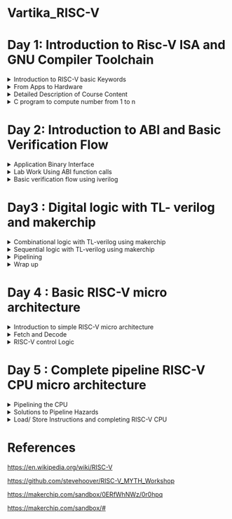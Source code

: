 
# Vartika_RISC-V


# Day 1: Introduction to Risc-V ISA and GNU Compiler Toolchain

<details>
  
  <Summary>
    Introduction to RISC-V basic Keywords
  </Summary>


  RISC-V is an open standard instruction set architecture (ISA) based on reduced instruction set computer (RISC) principles. Unlike most other ISA designs, it is provided under royalty-free open-source licenses.RISC-V is a completely open architecture, allowing anyone to create processors based on the design or create improvements without complicated licensing agreements. RISC-V is a popular alternative to proprietary architectures available today, such as those by ARM. The concept behind RISC-V was motivated by the truth that most of the processor instructions were not utilized by most computer programs, so unnecessary decoding logic was being utilized within the designs of processors, consuming more power and area. The RISC-V processor was implemented to shorten the instruction set and invest more within register resources.
</details>

<details>
  <summary>
     From Apps to Hardware
  </summary>

  The Applications that we generally use enters into the system software and then system software converts High Level Language into Assembly language and subsequently into binary form.
  
 System software has three components:
 1. Operating system
 2. Compiler
 3. Assembler

System software performs the following tasks:
1. It handles the I/O operations
2. It allocates the memory
3. It is low level system function
4. It takes the high level language and converts into binary.

  Following figure correctly depicts the flow diagram of system software.
  
![ProgLanguages06](https://github.com/Vartika-iiitb/Vartika/assets/140998716/3a49823c-7928-4749-89f5-23c291410813)

</details>

<details>
  <summary>
    Detailed Description of Course Content
  </summary>
 
In this section, we are going to see the we will see the basic operations of C program.

**Illustration 1: Integer Addition and Integer Multiplication using C program**

![Screenshot from 2023-08-18 18-00-07](https://github.com/Vartika-iiitb/Vartika/assets/140998716/180e98cd-610f-409f-94c0-f26b6e1fd7d5)


![Screenshot from 2023-08-18 16-30-58](https://github.com/Vartika-iiitb/Vartika/assets/140998716/f2d1b9d5-a164-4af4-b9f3-6c07fbe9d555)


![Screenshot from 2023-08-18 16-31-30](https://github.com/Vartika-iiitb/Vartika/assets/140998716/b9dfd545-d270-4a2c-93e7-4dd8c5992197)


![Screenshot from 2023-08-18 16-33-01](https://github.com/Vartika-iiitb/Vartika/assets/140998716/ee3ca8fe-35d9-408c-be6a-1a893afbcd64)


![Screenshot from 2023-08-18 16-34-35](https://github.com/Vartika-iiitb/Vartika/assets/140998716/0c00e125-bbe6-49aa-8245-a639c4ae9397)


**Illustration 2: Floating numbers addition and multiplication using C programming:**

![Screenshot from 2023-08-18 16-34-49](https://github.com/Vartika-iiitb/Vartika/assets/140998716/6414b8b7-3def-4358-8109-dc40a3345994)

The Screenshot given below depicts the registers which provides the system codes which are available for the programmers to use and understand.

![Screenshot from 2023-08-18 16-52-51](https://github.com/Vartika-iiitb/Vartika/assets/140998716/bd880f84-1680-4072-9efa-90ef59d7e00d)


The Screenshot given below depicts the Memory Allocation and stack pointer. it is used for transfering datas from Registers to the memory, or any data transfer happening between memory, stack pointer and the registers:

![Screenshot from 2023-08-18 16-55-12](https://github.com/Vartika-iiitb/Vartika/assets/140998716/b7bc97d7-eb40-4fc9-9208-5348ddb41582)

</details>

<details>
  <summary> 
C program to compute number from 1 to n
 </summary>

The following Screenshot shows the C code to calculate the sum of numbers from 1 to n:

![Screenshot from 2023-08-19 17-28-13](https://github.com/Vartika-iiitb/Vartika/assets/140998716/94844bdd-fe57-4f80-a329-50ae30760f90)

The command used:

```
gcc sum1ton.c
./a.out

```

![Screenshot from 2023-08-19 17-27-52](https://github.com/Vartika-iiitb/Vartika/assets/140998716/77892bc3-a6ef-4a17-8231-3748f2b89d10)

</details>

# Day 2: Introduction to ABI and Basic Verification Flow

<details>
  <summary>
    Application Binary Interface
  </summary>

An **Application Binary Interface (ABI)** is a set of conventions and specifications that dictate the low-level interface between software components, specifically between different binary programs or modules. The ABI defines how these components interact at the machine code level, ensuring that compiled code from different sources can work together seamlessly, regardless of how they were developed.

Key aspects of an ABI include:

1. Data Representation: How different data types are represented in memory and how they are passed between functions or modules. This includes details about byte ordering, data alignment, and structure layout.

2. Function Calling Convention: How functions are called and how parameters are passed between the caller and the callee. This includes information about register usage, stack management, and return values.


![Screenshot from 2023-08-23 01-51-24](https://github.com/Vartika-iiitb/Vartika_RISC-V/assets/140998716/35b72550-f3c9-4f37-82dc-8b783725d39e)

**Memory Allocation**

  ![Screenshot from 2023-08-23 01-53-50](https://github.com/Vartika-iiitb/Vartika_RISC-V/assets/140998716/582bf7ca-7f04-4573-bafa-b4842519c521)

</details>

<details>
  <summary>
    Lab Work Using ABI function calls
  </summary>

  Let us use the same example of sum of 'n' numbers in c-language but using a different approach.The algorithm used to re-write the code is shown here:

  ![Screenshot from 2023-08-23 02-37-34](https://github.com/Vartika-iiitb/Vartika_RISC-V/assets/140998716/ca178c13-05b5-4a00-aada-2a9b869de74d)

A C file with name 1to9_custom.c has the following code in it:

```
#include <stdio.h>

extern int load(int x, int y);

int main() {
	int result=0;
	int count = 0;
	result = load(0x0, count+1);.global load
	printf("Sum of number 1 to %d is %d\n", count,result);
}
```
Now Create another file named load.s and dump the following code into it:

```
.section .text
.global load
.type load, @function

load:
	add	a4,a0,zero
	add	a2,a0,a1
	add	a3,a0,zero
loop:
	add	a4,a3,a4
	addi	a3,a3,1
	blt	a3,a2,loop
	add	a0,a4,zero
	ret
```


</details>

<details>
  <summary>
    Basic verification flow using iverilog
  </summary>
  
  We are going to follow this Procedure in the later lab session:

![Screenshot from 2023-08-23 02-19-55](https://github.com/Vartika-iiitb/Vartika_RISC-V/assets/140998716/1775eaea-01a4-4ea9-84a8-c46f730273ae)

  
  **LAB : Run C program on RISC-V CPU**
  Commnad used for the RISC-V CPU Program code:
  
```
git clone https://github.com/kunalg123/riscv_workshop_collaterals.git
cd ~/riscv_workshop_collaterals/labs/
chmod 777 rv32im.sh
./rv32im.sh
```

  The output shown below:
  
  ![Screenshot from 2023-08-23 02-30-41](https://github.com/Vartika-iiitb/Vartika_RISC-V/assets/140998716/d9864375-13aa-414e-b57d-d93c68624c8a)

  
</details>

# Day3 : Digital logic with TL- verilog and makerchip

<details>
  <summary>  
 Combinational logic with TL-verilog using makerchip
  </summary>
  
   **Introduction to Logic Gates**

  The Screenshot below depicts different logic gates with their corresponding Truth Table:
  However if we have nand gate then one can make different logic gates with Nand gate.
  
![Screenshot from 2023-08-20 19-29-42](https://github.com/Vartika-iiitb/Vartika/assets/140998716/eb29e0bc-8874-480a-9e6f-7bc24f1935a2)

The Screenshort shown below depicts the Boolean operator

![Screenshot from 2023-08-20 19-40-52](https://github.com/Vartika-iiitb/Vartika_RISC-V/assets/140998716/e4219257-1424-49bf-9259-d79dd92f2e41)

**Illustration 1: Combinational Logic - Basic MUX Implementation using Makerchip**

![Screenshot from 2023-08-20 19-43-19](https://github.com/Vartika-iiitb/Vartika_RISC-V/assets/140998716/3c1c55cd-a375-4e9d-b256-dc89599b9411)

![Screenshot from 2023-08-20 19-45-49](https://github.com/Vartika-iiitb/Vartika_RISC-V/assets/140998716/a6882b64-74f0-4c4f-911a-f742955b1a09)


![Screenshot from 2023-08-20 20-07-30](https://github.com/Vartika-iiitb/Vartika/assets/140998716/7d09c56a-9f1a-4807-b8ed-7025f5c859a9)

**Illustration 2 : Combinational Calculator using Makerchip**

  ![Screenshot from 2023-08-20 23-06-13](https://github.com/Vartika-iiitb/Vartika_RISC-V/assets/140998716/e11259d5-3f2a-43fb-a6c7-4a2b0a8e5ce3)

**Illustration 3 : FPGA Multiplier using Makerchip**

![Screenshot from 2023-08-20 23-27-39](https://github.com/Vartika-iiitb/Vartika_RISC-V/assets/140998716/7fe22fc2-6747-43e3-a566-5af380f2368b)

**Illustration 4 : Ripple Carry adder using Makerchip**

![Screenshot from 2023-08-20 19-36-36](https://github.com/Vartika-iiitb/Vartika_RISC-V/assets/140998716/8e30a13d-80d3-4942-837c-ea72ec9a0c4e)


![Screenshot from 2023-08-20 23-31-55](https://github.com/Vartika-iiitb/Vartika_RISC-V/assets/140998716/4bd8a40a-fd40-4e01-a64f-e4be59a09a32)

</details>

<details>
<summary>  
 Sequential logic with TL-verilog using makerchip
</summary>

**What is TL verilog?**

TL-Verilog is a Verilog implementation of TL-X, a language extension that extends any HDL with transaction-level modeling. It is specifically designed for modeling hardware and provides abstract context suited to hardware design with numerous benefits. TL-Verilog eliminates the need for legacy language features of Verilog and introduces simpler syntax. It adds powerful constructs for pipelines and transactions, making it more powerful and has a significant code reduction as compared to other HDL languages.TL-Verilog is built for the design process, not for the mere description of static designs. TL-VHDL is a project that aims to layer transaction-level support on other languages to broaden the reach of the technology.

**Illustration 5 : Fibonacci series**

![Screenshot from 2023-08-20 23-44-16](https://github.com/Vartika-iiitb/Vartika_RISC-V/assets/140998716/e944c5ef-e779-42de-8479-2d238999ff73)

**Illustration 6 : Simple Pythagoras Example**

![Screenshot from 2023-08-20 23-48-47](https://github.com/Vartika-iiitb/Vartika_RISC-V/assets/140998716/4ea4be44-be88-4978-86b4-9a446719d5a3)

![Screenshot from 2023-08-20 23-50-22](https://github.com/Vartika-iiitb/Vartika_RISC-V/assets/140998716/a92db598-e5b6-41f6-8195-a676ea074392)


</details>

<details>
  <summary>
    Pipelining
  </summary>

  Pipelining is a design technique used to improve the throughput of a digital system by breaking down the processing of a task into multiple stages, with each stage performing a specific operation on the data. In traditional Verilog, describing pipelined designs can be quite verbose and require manual management of pipeline registers. TL Verilog simplifies this process by introducing constructs that allow you to define pipelines more easily.

In TL Verilog, the pipelining feature allows you to specify the pipeline stages, their functionality, and the data flow between them using high-level constructs. This abstraction can help designers focus on the functional aspects of the pipeline rather than getting bogged down in the low-level implementation details.

**Illustration 7 : Implementation of pipelining through TL verilog**

![Screenshot from 2023-08-20 23-54-46](https://github.com/Vartika-iiitb/Vartika_RISC-V/assets/140998716/773121dc-33c6-443f-9988-e33b86f8ba75)

**Illustration 8 : Distance Accumulator**

The screenshot shown below depicts the pipelining of the Distance Accumulator:

![Screenshot from 2023-08-21 00-02-31](https://github.com/Vartika-iiitb/Vartika_RISC-V/assets/140998716/84eab665-0dde-4dbb-b3bf-d095840a552f)

![Screenshot from 2023-08-21 00-02-52](https://github.com/Vartika-iiitb/Vartika_RISC-V/assets/140998716/0180b973-2e21-4feb-92de-3ac60abddccc)



**Illustration 9 : 2-cycle Calculator**

![Screenshot from 2023-08-21 00-21-52](https://github.com/Vartika-iiitb/Vartika_RISC-V/assets/140998716/3eb4ad4b-2d7c-4362-af73-c7606fbc8664)

</details>

<details>
  <summary>
    Wrap up
  </summary>

  **Illustration 10 - Conway game of life**

  Here in each cycle, the liveness of a cell (square in the grid) is based on its eight neighboring cells (horizontally, vertically, and diagonally). An empty cell comes to life if it had exactly three live neighbors. It dies if it has fewer than two live neighbors (starvation) or more than three (overpopulation).

This example implements Conway’s Life. The grid is constructed using behavioral hierarchy.

![Screenshot from 2023-08-21 00-49-18](https://github.com/Vartika-iiitb/Vartika_RISC-V/assets/140998716/3cf06db0-3d62-4777-9c2a-b127f28a07fd)

</details>

# Day 4 : Basic RISC-V micro architecture

<details>
  <summary>
    Introduction to simple RISC-V micro architecture
  </summary>

  ![Screenshot from 2023-08-22 22-08-23](https://github.com/Vartika-iiitb/Vartika_RISC-V/assets/140998716/8fd17574-6c64-4b79-9946-5fa3c3114406)


After building up strong basics built in TL-Verilog and digital design, and getting completely familiar with the Makerchip Platform, it was time to move on to the core aspect of the workshop, i.e. to build a RISC V core. On this day , the following basic blocks were implemented :

**1. Program Counter (PC)**

A program counter, also known as the instruction pointer, instruction address register, or sequence control register, is a register in a computer processor that contains the address of the next instruction to be executed from memory.As each instruction is fetched, the program counter increases its stored value by 1. After each instruction is fetched, the program counter points to the next instruction in the sequence. The address specified by the PC will be + n (+1 for a 1-word instruction and +2 for a 2-word instruction) each time one instruction is executed. In the case of an interrupt instruction, the jump destination address is stored.0 The program counter is a fundamental component of a computer's central processing unit (CPU).

**2. Imem-Rd ( Instruction Memory)**

The "instruction memory" refers to a component or subsystem that stores and provides instructions to the processor. It is an essential part of the overall processor architecture, especially in the context of the RISC-V instruction set architecture (ISA).
he instruction memory's main function is to hold the machine code instructions that the processor fetches, decodes, and executes to perform various tasks and operations.

**3. Instruction Decoder**

The "instruction decoder" is a crucial component responsible for interpreting the fetched machine code instructions and determining the appropriate actions that the processor needs to take in order to execute the instruction. It plays a central role in the instruction execution process and is typically located after the instruction fetch stage and before the execution units in the processor pipeline.

**4. Register File**

The register file is a storage component that holds the processor's general-purpose registers. These registers are used for temporary storage of data during instruction execution. In RISC-V, the register file contains a fixed number of registers (e.g., 32 registers in a standard RISC-V implementation).

**5. Arithmatic Logic Unit (ALU)**

In the RISC-V architecture, the ALU (Arithmetic Logic Unit) is responsible for performing arithmetic and logical operations on binary data. It is a critical component within the processor that executes instructions by manipulating data according to the instruction's operation code (opcode) and operands.


Thus the instruction set architecture of base integer instructions, next_pc logic, the register file, ALU, branch instructions, etc. and eventually the CPU core was built and tested, using appropriate testbench logic, and assembly code developed on Day 2, by the end of the day.
</details>

<details>
  <summary>
    Fetch and Decode
  </summary>
  The Implementation plan of risc-V code:
  
![Screenshot from 2023-08-22 23-38-54](https://github.com/Vartika-iiitb/Vartika_RISC-V/assets/140998716/14eb2bd1-4f92-4aab-aa91-68f03d466a66)

**Lab - PC**

The Implementation pipeline:

![Screenshot from 2023-08-22 23-39-08](https://github.com/Vartika-iiitb/Vartika_RISC-V/assets/140998716/dde8aa89-8aea-49ed-a7a4-f3381da83508)

**The Makerchip output**

![Screenshot from 2023-08-22 23-43-23](https://github.com/Vartika-iiitb/Vartika_RISC-V/assets/140998716/90438411-a6a2-47c6-834f-319fab418a71)



<strong>Lab - Fetch</strong>



**The pipeline structure( part 1)**

![Screenshot from 2023-08-22 23-46-32](https://github.com/Vartika-iiitb/Vartika_RISC-V/assets/140998716/369fe660-e114-4cea-8d4f-6912044a0855)


**The pipeline structure( part 2)**  

![Screenshot from 2023-08-22 23-46-58](https://github.com/Vartika-iiitb/Vartika_RISC-V/assets/140998716/791a9d4b-1a3a-4748-95b4-75c02b6eb405)

**The Makerchip output**

![Screenshot from 2023-08-22 23-49-05](https://github.com/Vartika-iiitb/Vartika_RISC-V/assets/140998716/b80b30f3-fc32-4c6e-954f-0d820f192180)

   
**Lab - Instruction Type Decode**

**The Pipeline Structure**

![Screenshot from 2023-08-23 00-33-44](https://github.com/Vartika-iiitb/Vartika_RISC-V/assets/140998716/9d5169e3-8d4e-48ad-9ce6-9ee561a7f565)

**The Makerchip output**

![Screenshot from 2023-08-23 00-34-04](https://github.com/Vartika-iiitb/Vartika_RISC-V/assets/140998716/b0bf171f-7dfb-4e9f-bd34-6ecd6890daca)


**Lab - Instruction Immediate Decode**


![Screenshot from 2023-08-23 00-36-20](https://github.com/Vartika-iiitb/Vartika_RISC-V/assets/140998716/74f5ff07-ca65-4519-85ea-c88143a25f1b)

**The Implementation Output**

![Screenshot from 2023-08-23 00-35-39](https://github.com/Vartika-iiitb/Vartika_RISC-V/assets/140998716/b3828b31-a98f-43b8-8802-12f2800290dd)


**Lab - Instruction Decode**

![Screenshot from 2023-08-23 00-39-43](https://github.com/Vartika-iiitb/Vartika_RISC-V/assets/140998716/702888c2-d8f2-48fe-a68f-7804b3ceabed)


**The Implementation Output**

![Screenshot from 2023-08-23 00-38-15](https://github.com/Vartika-iiitb/Vartika_RISC-V/assets/140998716/b8a58cd3-a8b0-46b5-b446-23270209306a)


**Lab - Instruction Field Decode**

![Screenshot from 2023-08-23 00-41-17](https://github.com/Vartika-iiitb/Vartika_RISC-V/assets/140998716/9d32a560-8448-489d-98e1-6784c77f0126)


Decoder 1:

![Screenshot from 2023-08-23 00-41-37](https://github.com/Vartika-iiitb/Vartika_RISC-V/assets/140998716/e7cfe728-8d0f-419d-a557-855f2832d0a2)


Decoder 2:

![Screenshot from 2023-08-23 00-42-12](https://github.com/Vartika-iiitb/Vartika_RISC-V/assets/140998716/50b09191-54e9-436d-8469-efe2a201a0b4)

</details>


<details>
  <summary>
    RISC-V control Logic
  </summary>

**Lab 1: Register File Read**

**Lab - Register file read - 1**

The Pipeline structure is as follows:

![Screenshot from 2023-08-23 00-48-53](https://github.com/Vartika-iiitb/Vartika_RISC-V/assets/140998716/bcb497e7-add6-4c34-b0ab-b8bf1e13f4bc)

The makerchip Output:

![Screenshot from 2023-08-23 00-52-02](https://github.com/Vartika-iiitb/Vartika_RISC-V/assets/140998716/c5f19837-4cff-4888-98a6-bb1973948cc7)


**Lab - Register file read - 2**

The Pipeline structure is as follows:

![Screenshot from 2023-08-23 00-49-15](https://github.com/Vartika-iiitb/Vartika_RISC-V/assets/140998716/4bfdab74-122d-47bb-8d79-7e82b6de9275)

The makerchip Output:

![Screenshot from 2023-08-23 00-52-02](https://github.com/Vartika-iiitb/Vartika_RISC-V/assets/140998716/4dcdc632-1940-40b9-abb2-cbc3dffc8350)

**Lab 2: ALU**

The Pipeline structure is as follows:

![Screenshot from 2023-08-23 00-54-13](https://github.com/Vartika-iiitb/Vartika_RISC-V/assets/140998716/0aad239e-4fe2-4899-b823-097f35f5bafb)

The makerchip Output:

![Screenshot from 2023-08-23 00-55-23](https://github.com/Vartika-iiitb/Vartika_RISC-V/assets/140998716/4ae9b14b-7b7b-47a8-89d2-aee57eabc8f0)


**Lab 3: Register File Write**

The Pipeline structure is as follows:


![Screenshot from 2023-08-23 00-57-47](https://github.com/Vartika-iiitb/Vartika_RISC-V/assets/140998716/72d3f8c5-3c76-467b-92a4-cdb1d492e4b3)



The makerchip Implementation Output:

![Screenshot from 2023-08-23 00-56-53](https://github.com/Vartika-iiitb/Vartika_RISC-V/assets/140998716/042da73f-594d-4008-bfb8-a000648e6abd)

**Lab 4: Branch Instruction**

The Pipeline structure is as follows:

![Screenshot from 2023-08-23 01-00-56](https://github.com/Vartika-iiitb/Vartika_RISC-V/assets/140998716/670bf006-a740-4ce7-a4c1-29ce59b3974e)


The makerchip Implementation Output:


![Screenshot from 2023-08-23 00-59-05](https://github.com/Vartika-iiitb/Vartika_RISC-V/assets/140998716/0d6baf8c-1f04-4f1b-bef1-0d90aed91a31)

The Pipeline structure is as follows:

![Screenshot from 2023-08-23 01-01-30](https://github.com/Vartika-iiitb/Vartika_RISC-V/assets/140998716/ce2fbea6-1019-422c-8709-3bd0dda3591e)


The makerchip Implementation Output:

![Screenshot from 2023-08-23 01-01-46](https://github.com/Vartika-iiitb/Vartika_RISC-V/assets/140998716/e5ac00ec-c525-4ee7-8a5f-bcfefb3e1d37)


**Lab 5: Testbench**


The makerchip Implementation Output:

![Screenshot from 2023-08-23 01-03-04](https://github.com/Vartika-iiitb/Vartika_RISC-V/assets/140998716/3e6e5432-ac53-422c-aaac-93253ca3809b)


</details>

# Day 5 : Complete pipeline RISC-V CPU micro architecture

<details>
  <summary>
    Pipelining the CPU
  </summary>

  ![Screenshot from 2023-08-23 01-04-26](https://github.com/Vartika-iiitb/Vartika_RISC-V/assets/140998716/462d073a-053f-46e3-aa69-9f8f5666330b)


**Control flow Hazards**

Control flow hazards are situations in computer architectures where the normal sequential execution of instructions is disrupted due to the occurrence of branching or jumping instructions. These hazards can lead to incorrect program behavior, inefficiencies, and pipeline stalls. In the context of the RISC-V architecture, which uses pipelining to enhance performance, control flow hazards can have a significant impact on the efficiency of instruction execution. 

**Read after Write Hazards**

Read-after-write hazards, often abbreviated as RAW hazards, are a type of data hazard that can occur in computer architectures like RISC-V. These hazards arise when an instruction depends on the result of a previous instruction that writes to a register or memory location. In other words, an instruction attempts to read data before the previous instruction that writes to that data has completed its execution. This can lead to incorrect program behavior, as the dependent instruction might operate on stale or incorrect data.

In the context of the RISC-V architecture, which employs pipelining for improved performance, RAW hazards are particularly important to manage, as they can lead to pipeline stalls and reduced throughout. 

**Lab 1. Cycle valid signal**

The makerchip Implementation Output:

![Screenshot from 2023-08-23 01-09-19](https://github.com/Vartika-iiitb/Vartika_RISC-V/assets/140998716/866a44d0-88b1-4c5f-a294-770932471b09)


**Lab 2. Cycle RISC-V**

The Pipeline structure is as follows:

![Screenshot from 2023-08-23 01-10-50](https://github.com/Vartika-iiitb/Vartika_RISC-V/assets/140998716/1a4ec402-9a38-4b1d-863d-4d865eb97349)

The makerchip Implementation Output:

![Screenshot from 2023-08-23 01-11-01](https://github.com/Vartika-iiitb/Vartika_RISC-V/assets/140998716/fe883638-8ad3-4876-9064-a547f1f4b6e9)

</details>

<details>
  <summary>
    Solutions to Pipeline Hazards
  </summary>

**LAB - Register File Bypass**

The pipeline structure is shown below:

![Screenshot from 2023-08-23 01-37-55](https://github.com/Vartika-iiitb/Vartika_RISC-V/assets/140998716/66d0b7b4-4089-4bac-a3f0-c63656708de8)

The makerchip Implementation is shown below:

![Screenshot from 2023-08-23 01-40-39](https://github.com/Vartika-iiitb/Vartika_RISC-V/assets/140998716/55ec7e15-dc51-47dc-ad8d-06f76aefd9c0)

 **LAB - ALU**

The makerchip Implementation is shown below:

 ![Screenshot from 2023-08-23 01-42-41](https://github.com/Vartika-iiitb/Vartika_RISC-V/assets/140998716/70874d93-bb4f-417b-b3e8-c5030611ccad)

</details>

<details>
  <summary>
    Load/ Store Instructions and completing RISC-V CPU
  </summary>
  
**Load Instruction**

The pipeline structure is shown below:

![Screenshot from 2023-08-23 01-34-08](https://github.com/Vartika-iiitb/Vartika_RISC-V/assets/140998716/88862b44-4964-4664-acac-98ef9a64b314)


The Makerchip Implementation is as follows:

![Screenshot from 2023-08-23 01-32-20](https://github.com/Vartika-iiitb/Vartika_RISC-V/assets/140998716/9e06df4b-6c33-4f4a-b5f4-2b6b9cc82295)


**Load_store**

The pipeline structure is shown below:

![Screenshot from 2023-08-23 01-36-08](https://github.com/Vartika-iiitb/Vartika_RISC-V/assets/140998716/73833c44-706e-4494-8b2e-e26f431ae163)


The Makerchip Implementation is as follows:

![Screenshot from 2023-08-23 01-31-41](https://github.com/Vartika-iiitb/Vartika_RISC-V/assets/140998716/ce69232b-8be4-416d-9a8b-e409f2a85378)


**Jumps**

The Pipeline structure is as follows:

![Screenshot from 2023-08-23 01-29-21](https://github.com/Vartika-iiitb/Vartika_RISC-V/assets/140998716/969c0cee-24f6-457e-bf51-759a7b1bef74)


The makerchip Implementation Output:

![Screenshot from 2023-08-23 01-29-30](https://github.com/Vartika-iiitb/Vartika_RISC-V/assets/140998716/906150d1-f97a-4929-bf1c-e1523d3ca2ec)

  **Risc-V core CPU - Final Implementation:**

  ```
\m4_TLV_version 1d: tl-x.org
\SV
   // This code can be found in: https://github.com/stevehoover/RISC-V_MYTH_Workshop
   
   m4_include_lib(['https://raw.githubusercontent.com/Lasya-G/Risc_V/main/risc-v_shell_lib.tlv'])

\SV
   m4_makerchip_module   // (Expanded in Nav-TLV pane.)
\TLV

   // /====================\
   // | Sum 1 to 9 Program |
   // \====================/
   //
   // Program for MYTH Workshop to test RV32I
   // Add 1,2,3,...,9 (in that order).
   //
   // Regs:
   //  r10 (a0): In: 0, Out: final sum
   //  r12 (a2): 10
   //  r13 (a3): 1..10
   //  r14 (a4): Sum
   //
   // External to function:
   m4_asm(ADD, r10, r0, r0)             // Initialize r10 (a0) to 0.
   // Function:
   m4_asm(ADD, r14, r10, r0)            // Initialize sum register a4 with 0x0
   m4_asm(ADDI, r12, r10, 1010)         // Store count of 10 in register a2.
   m4_asm(ADD, r13, r10, r0)            // Initialize intermediate sum register a3 with 0
   // Loop:
   m4_asm(ADD, r14, r13, r14)           // Incremental addition
   m4_asm(ADDI, r13, r13, 1)            // Increment intermediate register by 1
   m4_asm(BLT, r13, r12, 1111111111000) // If a3 is less than a2, branch to label named <loop>
   m4_asm(ADD, r10, r14, r0)            // Store final result to register a0 so that it can be read by main program
   m4_asm(SW, r0, r10, 10000)           // Store the final result value to byte address 16
   m4_asm(LW, r15, r0, 10000)           // Load the final result value from adress 16 to x17
   
   // Optional:
   // m4_asm(JAL, r7, 00000000000000000000) // Done. Jump to itself (infinite loop). (Up to 20-bit signed immediate plus implicit 0 bit (unlike JALR) provides byte address; last immediate bit should also be 0)
   m4_define_hier(['M4_IMEM'], M4_NUM_INSTRS)


   |cpu
      @0
         $reset = *reset;
         
         //MODIFIED NEXT PC LOGIC FOR INCLUDING BRANCH INSTRCUTIONS
         $pc[31:0] = >>1$reset ? 32'b0 :
                     >>3$valid_taken_branch ? >>3$br_target_pc :
                     >>3$valid_load ? >>3$inc_pc :
                     >>3$valid_jump && >>3$is_jal ? >>3$br_target_pc :
                     >>3$valid_jump && >>3$is_jalr ? >>3$jalr_target_pc :
                     >>1$inc_pc ;
         //START LOGIC TO PROVIDE FIRST VALID LOGIC
         //$start = (>>1$reset && $reset == 0) ? 1'b1 : 1'b0;
         //$valid = $reset ? 1'b0 :
                  //$start ? 1'b1 : >>3$valid;
     
      @1  
         //INSTRUCTION FETCH
         $inc_pc[31:0] = $pc + 32'd4;
         
         $imem_rd_en = !$reset;
         $imem_rd_addr[M4_IMEM_INDEX_CNT-1:0] = $pc[M4_IMEM_INDEX_CNT+1:2];
         
         $instr[31:0] = $imem_rd_data[31:0];
         
         //INSTRUCTION TYPES DECODE        
         
         $is_u_instr = $instr[6:2] ==? 5'b0x101;
         
         $is_s_instr = $instr[6:2] ==? 5'b0100x;
         
         $is_r_instr = $instr[6:2] ==? 5'b011x0 ||
                       $instr[6:2] ==? 5'b01011 ||
                       $instr[6:2] ==? 5'b10100;
         
         $is_j_instr = $instr[6:2] ==? 5'b11011;
         
         $is_i_instr = $instr[6:2] ==? 5'b0000x ||
                       $instr[6:2] ==? 5'b001x0 ||
                       $instr[6:2] ==? 5'b11001;
         
         $is_b_instr = $instr[6:2] ==? 5'b11000;
         
         //INSTRUCTION IMMEDIATE DECODE
         $imm[31:0] = $is_i_instr ? {{21{$instr[31]}}, $instr[30:20]} :
                      $is_s_instr ? {{21{$instr[31]}}, $instr[30:25], $instr[11:7]} :
                      $is_b_instr ? {{20{$instr[31]}}, $instr[7], $instr[30:25], $instr[11:8], 1'b0} :
                      $is_u_instr ? {$instr[31:12], 12'b0} :
                      $is_j_instr ? {{12{$instr[31]}}, $instr[19:12], $instr[20], $instr[30:21], 1'b0} :
                                                            32'b0;
         //INSTRUCTION DECODE
         $opcode[6:0] = $instr[6:0];
         
         
         //INSTRUCTION FIELD DECODE
         $rs2_valid = $is_r_instr || $is_s_instr || $is_b_instr;
         ?$rs2_valid
            $rs2[4:0] = $instr[24:20];
           
         $rs1_valid = $is_r_instr  || $is_s_instr || $is_b_instr || $is_i_instr;
         ?$rs1_valid
            $rs1[4:0] = $instr[19:15];
         
         $funct3_valid = $is_r_instr  || $is_s_instr || $is_b_instr || $is_i_instr;
         ?$funct3_valid
            $funct3[2:0] = $instr[14:12];
           
         $funct7_valid = $is_r_instr ;
         ?$funct7_valid
            $funct7[6:0] = $instr[31:25];
           
         $rd_valid = $is_r_instr  || $is_u_instr || $is_j_instr || $is_i_instr;
         ?$rd_valid
            $rd[4:0] = $instr[11:7];
         
         
      @2
         //INSTRUCTION DECODE
         $dec_bits[10:0] = {$funct7[5],$funct3,$opcode};
         $is_beq = $dec_bits ==? 11'bx_000_1100011;
         $is_bne = $dec_bits ==? 11'bx_001_1100011;
         $is_blt = $dec_bits ==? 11'bx_100_1100011;
         $is_bge = $dec_bits ==? 11'bx_101_1100011;
         $is_bltu = $dec_bits ==? 11'bx_110_1100011;
         $is_bgeu = $dec_bits ==? 11'bx_111_1100011;
         $is_addi = $dec_bits ==? 11'bx_000_0010011;
         $is_add = $dec_bits ==? 11'b0_000_0110011;
         $is_lui = $dec_bits ==? 11'bx_xxx_0110111;
         $is_auipc = $dec_bits ==? 11'bx_xxx_0010111;
         $is_jal = $dec_bits ==? 11'bx_xxx_1101111;
         $is_jalr = $dec_bits ==? 11'bx_000_1100111;
         $is_load = $opcode == 7'b0000011;
         $is_sb = $dec_bits ==? 11'bx_000_0100011;
         $is_sh = $dec_bits ==? 11'bx_001_0100011;
         $is_sw = $dec_bits ==? 11'bx_010_0100011;
         $is_slti = $dec_bits ==? 11'bx_010_0010011;
         $is_sltiu = $dec_bits ==? 11'bx_011_0100011;
         $is_xori = $dec_bits ==? 11'bx_100_0100011;
         $is_ori = $dec_bits ==? 11'bx_110_0100011;
         $is_andi = $dec_bits ==? 11'bx_111_0100011;
         $is_slli = $dec_bits ==? 11'b0_001_0100011;
         $is_srli = $dec_bits ==? 11'b0_101_0100011;
         $is_srai = $dec_bits ==? 11'b1_101_0100011;
         $is_sub = $dec_bits ==? 11'b1_000_0110011;
         $is_sll = $dec_bits ==? 11'b0_001_0110011;
         $is_slt = $dec_bits ==? 11'b0_010_0110011;
         $is_sltu = $dec_bits ==? 11'b0_011_0110011;
         $is_xor = $dec_bits ==? 11'b0_100_0110011;
         $is_srl = $dec_bits ==? 11'b0_101_0110011;
         $is_sra = $dec_bits ==? 11'b1_101_0110011;
         $is_or = $dec_bits ==? 11'b0_110_0110011;
         $is_and = $dec_bits ==? 11'b0_111_0110011;
         
         $jalr_target_pc[31:0] = $src1_value +$imm ;
      @3
         $is_jump = $is_jal || $is_jalr ;   
         `BOGUS_USE($is_beq $is_bne $is_blt $is_bge $is_bltu $is_bgeu $is_addi $is_add
                    $is_lui $is_auipc $is_jal $is_jalr $is_load $is_sb $is_sh $is_sw $is_slti
                    $is_sltiu $is_xori $is_ori $is_andi $is_slli $is_srli $is_srai $is_sub $is_sll
                    $is_slt $is_sltu $is_xor $is_srl $is_sra $is_or $is_and)
         
      @2  
         //REGISTER FILE READ
         //$rf_wr_en = 1'b0;
         //$rf_wr_index[4:0] = 5'b0;
         //$rf_wr_data[31:0] = 32'b0;
         $rf_rd_en1 = $rs1_valid;
         $rf_rd_index1[4:0] = $rs1;
         $rf_rd_en2 = $rs2_valid;
         $rf_rd_index2[4:0] = $rs2;
         
         $src1_value[31:0] = >>1$rf_wr_en && (>>1$rf_wr_index == $rf_rd_index1) ? >>1$result : $rf_rd_data1;
         $src2_value[31:0] = >>1$rf_wr_en && (>>1$rf_wr_index == $rf_rd_index2) ? >>1$result : $rf_rd_data2;
         $br_target_pc[31:0] = $pc +$imm;
         
      @3  
         //ARITHMETIC AND LOGIC UNIT (ALU)
         
         $sltu_rslt[31:0] = $src1_value < $src2_value;
         $sltiu_rslt[31:0] = $src1_value < $imm;
         $result[31:0] = $is_addi ? $src1_value + $imm :
                         $is_add ? $src1_value + $src2_value :
                         $is_andi ? $src1_value & $imm :
                         $is_ori ? $src1_value | $imm :
                         $is_xori ? $src1_value ^ $imm :
                         $is_slli ? $src1_value << $imm[5:0] :
                         ($is_addi || $is_load || $is_s_instr) ? $src1_value + $imm :
                         $is_srli ? $src1_value >> $imm[5:0] :
                         $is_and ? $src1_value & $src2_value :
                         $is_or ? $src1_value | $src2_value :
                         $is_xor ? $src1_value ^ $src2_value :
                         $is_sub ? $src1_value - $src2_value :
                         $is_sll ? $src1_value << $src2_value[4:0] :
                         $is_srl ? $src1_value >> $src2_value[4:0] :
                         $is_sltu ? $sltu_rslt :
                         $is_sltiu ? $sltiu_rslt :
                         $is_lui ? {$imm[31:12],12'b0} :
                         $is_auipc ? $pc + $imm :
                         $is_jal ? $pc + 4 :
                         $is_jalr ? $pc + 4 :
                         $is_srai ? { {32{$src1_value[31]}},$src1_value} >> $imm[4:0] :
                         $is_slt ? ($src1_value[31] == $src2_value[31]) ? $sltu_rslt : {31'b0,$src1_value[31]} :
                         $is_slti ? ($src1_value[31] == $imm[31]) ? $sltiu_rslt : {31'b0,$src1_value[31]} :
                         $is_sra ? { {32{$src1_value[31]}},$src1_value} >> $src2_value[4:0] :
                         32'bx;
         
         
         //REGISTER FILE WRITE
         $rf_wr_en = ($rd_valid && $rd != 5'b0 && $valid) || >>2$valid_load;
         $rf_wr_index[4:0] = >>2$valid_load ? >>2$rd : $rd;
         $rf_wr_data[31:0] = >>2$valid_load ? >>2$ld_data : $result;
         
         
         //BRANCH INSTRUCTIONS 1
         $taken_branch = $is_beq ? ($src1_value == $src2_value):
                         $is_bne ? ($src1_value != $src2_value):
                         $is_blt ? (($src1_value < $src2_value) ^ ($src1_value[31] != $src2_value[31])):
                         $is_bge ? (($src1_value >= $src2_value) ^ ($src1_value[31] != $src2_value[31])):
                         $is_bltu ? ($src1_value < $src2_value):
                         $is_bgeu ? ($src1_value >= $src2_value):
                         1'b0;
          //CYCLE VALID INSTRUCTIONS
         $valid = !(>>1$valid_taken_branch || >>2$valid_taken_branch ||
                    >>1$valid_load || >>2$valid_load) ;
         
         $valid_load = $valid && $is_load ;
         //$valid = !(>>1$valid_taken_branch || >>2$valid_taken_branch);
         $valid_taken_branch = $valid && $taken_branch;
         $valid_jump = $is_jump && $valid ;
         `BOGUS_USE($taken_branch)
      @4
         //MINI 1-R/W MEMORY
         $dmem_wr_en = $is_s_instr && $valid ;
         $dmem_addr[3:0] = $result[5:2] ;
         $dmem_wr_data[31:0] = $src2_value ;
         $dmem_rd_en = $is_load ;
         
      @5
         //LOAD DATA
         $ld_data[31:0] = $dmem_rd_data ;   
         
         
         

      // Note: Because of the magic we are using for visualisation, if visualisation is enabled below,
      //       be sure to avoid having unassigned signals (which you might be using for random inputs)
      //       other than those specifically expected in the labs. You'll get strange errors for these.

   
   // Assert these to end simulation (before Makerchip cycle limit).
   //*passed = *cyc_cnt > 40;
   *passed = |cpu/xreg[15]>>5$value == (1+2+3+4+5+6+7+8+9) ;
   *failed = 1'b0;
   
   // Macro instantiations for:
   //  o instruction memory
   //  o register file
   //  o data memory
   //  o CPU visualization
   |cpu
      m4+imem(@1)    // Args: (read stage)
      m4+rf(@2, @3)  // Args: (read stage, write stage) - if equal, no register bypass is required
      m4+dmem(@4)    // Args: (read/write stage)
   
   m4+viz(@4)    // For visualisation, argument should be at least equal to the last stage of CPU logic
   //@4 would work for all lab
\SV
   endmodule
```
The Makerchip Implementation Output:

![Screenshot from 2023-08-23 01-27-51](https://github.com/Vartika-iiitb/Vartika_RISC-V/assets/140998716/6447df87-ed96-4629-bf9b-4566bf341737)


</details>

# References

<summary>

  https://en.wikipedia.org/wiki/RISC-V

  https://github.com/stevehoover/RISC-V_MYTH_Workshop

  https://makerchip.com/sandbox/0ERfWhNWz/0r0hpq

  https://makerchip.com/sandbox/#
  
</summary>
